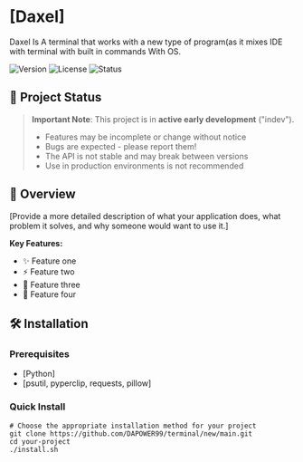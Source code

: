 # [Daxel]

Daxel Is A terminal that works with a new type of program(as it mixes IDE with terminal with built in commands With OS.

![Version](https://img.shields.io/badge/version-0.1.0-blue.svg)
![License](https://img.shields.io/badge/license-Apache-2.0-green.svg)
![Status](https://img.shields.io/badge/status-indev-orange.svg)

## 🚧 Project Status

> **Important Note**: This project is in **active early development** ("indev"). 
> 
> - Features may be incomplete or change without notice
> - Bugs are expected - please report them!
> - The API is not stable and may break between versions
> - Use in production environments is not recommended

## 📖 Overview

[Provide a more detailed description of what your application does, what problem it solves, and why someone would want to use it.]

**Key Features:**
- ✨ Feature one
- ⚡ Feature two  
- 🔧 Feature three
- 🎯 Feature four

## 🛠️ Installation

### Prerequisites
- [Python]
- [psutil, pyperclip, requests, pillow]

### Quick Install
```Comming Soon
# Choose the appropriate installation method for your project
git clone https://github.com/DAPOWER99/terminal/new/main.git
cd your-project
./install.sh

